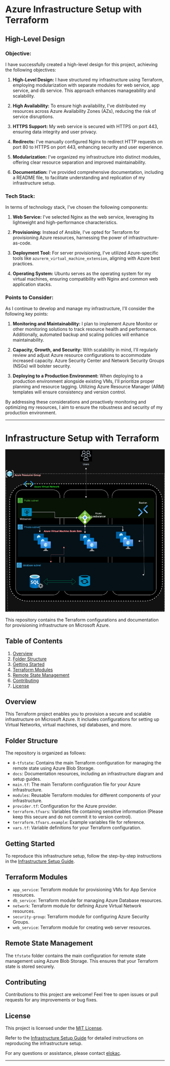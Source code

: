 # Azure Infrastructure Setup with Terraform

## High-Level Design

### Objective:
I have successfully created a high-level design for this project, achieving the following objectives:

1. **High-Level Design:** I have structured my infrastructure using Terraform, employing modularization with separate modules for web service, app service, and db service. This approach enhances manageability and scalability.

2. **High Availability:** To ensure high availability, I've distributed my resources across Azure Availability Zones (AZs), reducing the risk of service disruptions.

3. **HTTPS Support:** My web service is secured with HTTPS on port 443, ensuring data integrity and user privacy.

4. **Redirects:** I've manually configured Nginx to redirect HTTP requests on port 80 to HTTPS on port 443, enhancing security and user experience.

5. **Modularization:** I've organized my infrastructure into distinct modules, offering clear resource separation and improved maintainability.

6. **Documentation:** I've provided comprehensive documentation, including a README file, to facilitate understanding and replication of my infrastructure setup.

### Tech Stack:
In terms of technology stack, I've chosen the following components:

1. **Web Service:** I've selected Nginx as the web service, leveraging its lightweight and high-performance characteristics.

2. **Provisioning:** Instead of Ansible, I've opted for Terraform for provisioning Azure resources, harnessing the power of infrastructure-as-code.

3. **Deployment Tool:** For server provisioning, I've utilized Azure-specific tools like `azurerm_virtual_machine_extension`, aligning with Azure best practices.

4. **Operating System:** Ubuntu serves as the operating system for my virtual machines, ensuring compatibility with Nginx and common web application stacks.

### Points to Consider:
As I continue to develop and manage my infrastructure, I'll consider the following key points:

1. **Monitoring and Maintainability:** I plan to implement Azure Monitor or other monitoring solutions to track resource health and performance. Additionally, automated backup and scaling policies will enhance maintainability.

2. **Capacity, Growth, and Security:** With scalability in mind, I'll regularly review and adjust Azure resource configurations to accommodate increased capacity. Azure Security Center and Network Security Groups (NSGs) will bolster security.

3. **Deploying to a Production Environment:** When deploying to a production environment alongside existing VMs, I'll prioritize proper planning and resource tagging. Utilizing Azure Resource Manager (ARM) templates will ensure consistency and version control.

By addressing these considerations and proactively monitoring and optimizing my resources, I aim to ensure the robustness and security of my production environment.

------------------------------------------------------------------------------------------------------------------------------------------
# Infrastructure Setup with Terraform

![Infrastructure Diagram](docs/infra-diagram.png)

This repository contains the Terraform configurations and documentation for provisioning infrastructure on Microsoft Azure.

## Table of Contents

1. [Overview](#overview)
2. [Folder Structure](#folder-structure)
3. [Getting Started](#getting-started)
4. [Terraform Modules](#terraform-modules)
5. [Remote State Management](#remote-state-management)
6. [Contributing](#contributing)
7. [License](#license)

## Overview

This Terraform project enables you to provision a secure and scalable infrastructure on Microsoft Azure. It includes configurations for setting up Virtual Networks, virtual machines, sql databases, and more.

## Folder Structure

The repository is organized as follows:

- `0-tfstate`: Contains the main Terraform configuration for managing the remote state using Azure Blob Storage.
- `docs`: Documentation resources, including an infrastructure diagram and setup guides.
- `main.tf`: The main Terraform configuration file for your Azure infrastructure.
- `modules`: Reusable Terraform modules for different components of your infrastructure.
- `provider.tf`: Configuration for the Azure provider.
- `terraform.tfvars`: Variables file containing sensitive information (Please keep this secure and do not commit it to version control).
- `terraform.tfvars.example`: Example variables file for reference.
- `vars.tf`: Variable definitions for your Terraform configuration.

## Getting Started

To reproduce this infrastructure setup, follow the step-by-step instructions in the [Infrastructure Setup Guide](docs/infrastructure-setup.md).

## Terraform Modules

- `app_service`: Terraform module for provisioning VMs for App Service resources.
- `db_service`: Terraform module for managing Azure Database resources.
- `network`: Terraform module for defining Azure Virtual Network resources.
- `security-group`: Terraform module for configuring Azure Security Groups.
- `web_service`: Terraform module for creating web server resources.

## Remote State Management

The `tfstate` folder contains the main configuration for remote state management using Azure Blob Storage. This ensures that your Terraform state is stored securely.

## Contributing

Contributions to this project are welcome! Feel free to open issues or pull requests for any improvements or bug fixes.

## License

This project is licensed under the [MIT License](LICENSE).

Refer to the [Infrastructure Setup Guide](docs/infrastructure-setup.md) for detailed instructions on reproducing the infrastructure setup.

For any questions or assistance, please contact [elokac](https://www.linkedin.com/in/eloka-chiejina).

------------------------------------------------------------------------------------------------------------------------------------------

